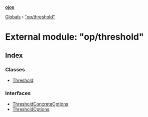 **[ojos](../README.md)**

[Globals](../README.md) › ["op/threshold"](_op_threshold_.md)

# External module: "op/threshold"

## Index

### Classes

* [Threshold](../classes/_op_threshold_.threshold.md)

### Interfaces

* [ThresholdConcreteOptions](../interfaces/_op_threshold_.thresholdconcreteoptions.md)
* [ThresholdOptions](../interfaces/_op_threshold_.thresholdoptions.md)